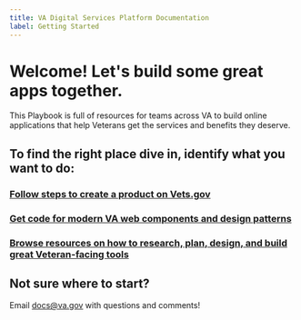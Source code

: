 ```yaml
---
title: VA Digital Services Platform Documentation
label: Getting Started
---
```


# Welcome! Let's build some great apps together.

This Playbook is full of resources for teams across VA to build online applications that help Veterans get the services and benefits they deserve.

## To find the right place dive in, identify what you want to do:

### [Follow steps to create a product on Vets.gov](../launch-prep/steps-to-launch)
### [Get code for modern VA web components and design patterns](../components/detail/colors.html)
### [Browse resources on how to research, plan, design, and build great Veteran-facing tools](../defining-the-project/project-introduction)

## Not sure where to start?
Email [docs@va.gov](mailto:docs@va.gov) with questions and comments!
